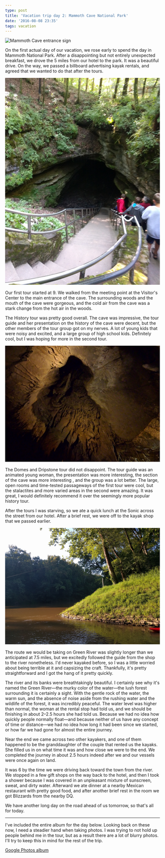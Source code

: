 ```yaml
---
type: post
title: 'Vacation trip day 2: Mammoth Cave National Park'
date: '2016-08-08 23:35'
tags: vacation
---
```

![Mammoth Cave entrance sign](/images/2016/08/mammoth-cave.jpg)

On the first actual day of our vacation, we rose early to spend the day in Mammoth National Park. After a disappointing but not entirely unexpected breakfast, we drove the 5 miles from our hotel to the park. It was a beautiful drive. On the way, we passed a billboard advertising kayak rentals, and agreed that we wanted to do that after the tours.

![Mouth of Mammoth Cave](/images/2016/08/mammoth-cave-mouth.jpg)

Our first tour started at 9. We walked from the meeting point at the Visitor's Center to the main entrance of the cave. The surrounding woods and the mouth of the cave were gorgeous, and the cold air from the cave was a stark change from the hot air in the woods.

The History tour was pretty good overall. The cave was impressive, the tour guide and her presentation on the history of the cave were decent, but the other members of the tour group got on my nerves. A lot of young kids that were noisy and excited, and a large group of high school kids. Definitely cool, but I was hoping for more in the second tour.

![Stalactites in Mammoth Cave](/images/2016/08/dripstones-mammoth-cave.jpg)

The Domes and Dripstone tour did not disappoint. The tour guide was an animated young woman, the presentation was more interesting, the section of the cave was more interesting , and the group was a lot better. The large, open rooms and time-tested passageways of the first tour were cool, but the stalactites and more varied areas in the second were amazing. It was great, I would definitely recommend it over the seemingly more popular history tour.

After the tours I was starving, so we ate a quick lunch at the Sonic across the street from our hotel. After a brief rest, we were off to the kayak shop that we passed earlier.

![Green River](/images/2016/08/green-river.jpg)

The route we would be taking on Green River was slightly longer than we anticipated at 7.5 miles, but we excitedly followed the guide from the shop to the river nonetheless. I'd never kayaked before, so I was a little worried about being terrible at it and capsizing the craft. Thankfully, it's pretty straightforward and I got the hang of it pretty quickly.

The river and its banks were breathtakingly beautiful. I certainly see why it's named the Green River—the murky color of the water—the lush forest surrounding it is certainly a sight. With the gentle rock of the water, the warm sun, and the absence of noise aside from the rushing water and the wildlife of the forest, it was incredibly peaceful. The water level was higher than normal, the woman at the rental stop had told us, and we should be finishing in about 2­–2.5 hours she had told us. Because we had no idea how quickly people normally float—and because neither of us have any concept of time or distance—we had no idea how long it had been since we started, or how far we had gone for almost the entire journey.

Near the end we came across two other kayakers, and one of them happened to be the granddaughter of the couple that rented us the kayaks. She filled us in on what time it was and how close we were to the end. We completed the journey in about 2.5 hours indeed after we and our vessels were once again on land.

It was 6 by the time we were driving back toward the town from the river. We stopped in a few gift shops on the way back to the hotel, and then I took a shower because I was covered in an unpleasant mixture of sunscreen, sweat, and dirty water. Afterward we ate dinner at a nearby Mexican restaurant with pretty good food, and after another brief rest in the room we got Blizzards from the nearby DQ.

We have another long day on the road ahead of us tomorrow, so that's all for today.

---

I've included the entire album for the day below. Looking back on these now, I need a steadier hand when taking photos. I was trying to not hold up people behind me in the tour, but as a result there are a lot of blurry photos. I'll try to keep this in mind for the rest of the trip.

[Google Photos album](https://goo.gl/photos/1Ad7kmHVS45kWjG87)
